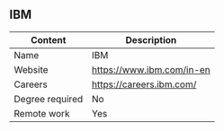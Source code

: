 ## IBM

Content|Description
-|-
Name|IBM
Website|https://www.ibm.com/in-en
Careers|https://careers.ibm.com/
Degree required|No
Remote work|Yes
